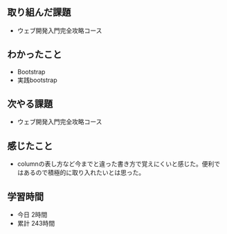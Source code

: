 ## 取り組んだ課題
- ウェブ開発入門完全攻略コース
## わかったこと
- Bootstrap
- 実践bootstrap
## 次やる課題
- ウェブ開発入門完全攻略コース
## 感じたこと
- columnの表し方など今までと違った書き方で覚えにくいと感じた。便利ではあるので積極的に取り入れたいとは思った。
## 学習時間
- 今日 2時間
- 累計 243時間
